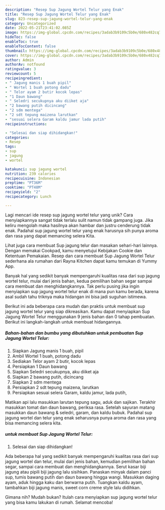 ```yaml
---
description: "Resep Sup Jagung Wortel Telur yang Enak"
title: "Resep Sup Jagung Wortel Telur yang Enak"
slug: 823-resep-sup-jagung-wortel-telur-yang-enak
category: Uncategorized
date: 2022-05-21T23:41:02.085Z
image: https://img-global.cpcdn.com/recipes/3adab3b9109c5b0e/680x482cq70/sup-jagung-wortel-telur-foto-resep-utama.jpg
hideToc: false
enableToc: true
enableTocContent: false
thumbnail: https://img-global.cpcdn.com/recipes/3adab3b9109c5b0e/680x482cq70/sup-jagung-wortel-telur-foto-resep-utama.jpg
cover: https://img-global.cpcdn.com/recipes/3adab3b9109c5b0e/680x482cq70/sup-jagung-wortel-telur-foto-resep-utama.jpg
author: Admin
authorAv: notfound
ratingvalue: 3
reviewcount: 5
recipeingredient:
- " Jagung manis 1 buah pipil"
- " Wortel 1 buah potong dadu"
- " Telor ayam 2 butir kocok lepas"
- "1 Daun bawang"
- " Seledri secukupnya aku diiket aja"
- "2 bawang putih dicincang"
- "2 sdm mentega"
- "2 sdt tepung maizena larutkan"
- "sesuai selera Garam kaldu jamur lada putih"
recipeinstructions:

- "Selesai dan siap dihidangkan!"
categories:
- Resep
tags:
- sup
- jagung
- wortel

katakunci: sup jagung wortel 
nutrition: 239 calories
recipecuisine: Indonesian
preptime: "PT36M"
cooktime: "PT48M"
recipeyield: "2"
recipecategory: Lunch

---
```





Lagi mencari ide resep sup jagung wortel telur yang unik? Cara menyiapkannya sangat tidak terlalu sulit namun tidak gampang juga. Jika keliru mengolah maka hasilnya akan hambar dan justru cenderung tidak enak. Padahal sup jagung wortel telur yang enak harusnya sih punya aroma dan rasa yang dapat memancing selera Kita.





Lihat juga cara membuat Sup jagung telur dan masakan sehari-hari lainnya. Dengan memakai Cookpad, kamu menyetujui Kebijakan Cookie dan Ketentuan Pemakaian. Resep dan cara membuat Sup Jagung Wortel Telur sederhana ala rumahan dari Rayna Kitchen dapat kamu temukan di Yummy App.

Banyak hal yang sedikit banyak mempengaruhi kualitas rasa dari sup jagung wortel telur, mulai dari jenis bahan, kedua pemilihan bahan segar sampai cara membuat dan menghidangkannya. Tak perlu pusing jika ingin menyiapkan sup jagung wortel telur enak di mana pun kamu berada, karena asal sudah tahu triknya maka hidangan ini bisa jadi suguhan istimewa.






Berikut ini ada beberapa cara mudah dan praktis untuk membuat sup jagung wortel telur yang siap dikreasikan. Kamu dapat menyiapkan Sup Jagung Wortel Telur menggunakan 9 jenis bahan dan 0 tahap pembuatan. Berikut ini langkah-langkah untuk membuat hidangannya.

<!--inarticleads1-->

##### Bahan-bahan dan bumbu yang dibutuhkan untuk pembuatan Sup Jagung Wortel Telur:

1. Siapkan  Jagung manis 1 buah, pipil
1. Ambil  Wortel 1 buah, potong dadu
1. Sediakan  Telor ayam 2 butir, kocok lepas
1. Persiapkan 1 Daun bawang
1. Siapkan  Seledri secukupnya, aku diiket aja
1. Siapkan 2 bawang putih, dicincang
1. Siapkan 2 sdm mentega
1. Persiapkan 2 sdt tepung maizena, larutkan
1. Persiapkan sesuai selera Garam, kaldu jamur, lada putih,


Matikan api lalu masukkan larutan tepung sagu, aduk dan sajikan. Terakhir masukkan tomat dan daun bawang, periksa rasa. Setelah sayuran matang masukkan daun bawang &amp; seledri, garam, dan kaldu bubuk. Padahal sup jagung wortel dan telur yang enak seharusnya punya aroma dan rasa yang bisa memancing selera kita. 

<!--inarticleads2-->

#####  untuk membuat Sup Jagung Wortel Telur:


1. Selesai dan siap dihidangkan!

Ada beberapa hal yang sedikit banyak mempengaruhi kualitas rasa dari sup jagung wortel dan telur, mulai dari jenis bahan, kemudian pemilihan bahan segar, sampai cara membuat dan menghidangkannya. Serut kasar biji jagung atau pipili biji jagung lalu sisihkan. Panaskan minyak dalam panci sup, tumis bawang putih dan daun bawang hingga wangi. Masukkan daging ayam, aduk hingga kaku dan berwarna putih. Tuangkan kaldu ayam, tambahkan biji jagung manis, sweet corn creme style lalu didihkan. 

Gimana nih? Mudah bukan? Itulah cara menyiapkan sup jagung wortel telur yang bisa kamu lakukan di rumah. Selamat mencoba!
